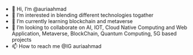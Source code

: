 - 👋 Hi, I’m @auriaahmad
- 👀 I’m interested in blending different technologies togather
- 🌱 I’m currently learning blockchain and metaverse  
- 💞️ I’m looking to collaborate on AI, IOT, Cloud Native Computing and Web Application, Metaverse, BlockChain, Quantum Computing, 5G based projects
- 📫 How to reach me @IG auriaahmad

<!---
auriaahmad/auriaahmad is a ✨ special ✨ repository because its `README.md` (this file) appears on your GitHub profile.
You can click the Preview link to take a look at your changes.
--->
